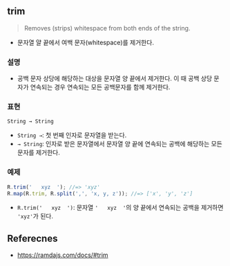 ## trim
> Removes (strips) whitespace from both ends of the string.
- 문자열 얄 끝에서 여백 문자(whitespace)를 제거한다.

### 설명
- 공백 문자 상당에 해당하는 대상을 문자열 양 끝에서 제거한다. 이 때 공백 상당 문자가 연속되는 경우 연속되는 모든 공백문자를 함께 제거한다.

### 표현
```
String → String
```
- `String →`: 첫 번째 인자로 문자열을 받는다.
- `→ String`: 인자로 받은 문자열에서 문자열 양 끝에 연속되는 공백에 해당하는 모든 문자를 제거한다.

### 예제
```js
R.trim('   xyz  '); //=> 'xyz'
R.map(R.trim, R.split(',', 'x, y, z')); //=> ['x', 'y', 'z']
```
- `R.trim('   xyz  ')`: 문자열 `'   xyz  '`의 양 끝에서 연속되는 공백을 제거하면 `'xyz'`가 된다.

## Referecnes
- https://ramdajs.com/docs/#trim
